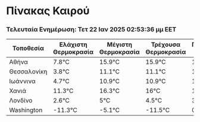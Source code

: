 # Πίνακας Καιρού
### Τελευταία Ενημέρωση: Τετ 22 Ιαν 2025 02:53:36 μμ EET
| Τοποθεσία       | Ελάχιστη Θερμοκρασία | Μέγιστη Θερμοκρασία | Τρέχουσα Θερμοκρασία | Περιγραφή Καιρού |
|----------------|----------------------|---------------------|---------------------|------------------|
| Αθήνα | 7.8°C                  | 15.9°C                | 15.9°C              | 1 |
| Θεσσαλονίκη | 3.8°C                  | 11.1°C                | 11.1°C              | 1 |
| Ιωάννινα | 4.7°C                  | 10.9°C                | 10.9°C              | 1 |
| Χανιά | 11.3°C                  | 16.3°C                | 16°C              | 1 |
| Λονδίνο | 2.6°C                  | 5°C                | 4.5°C              | 3 |
| Washington | -11.3°C                  | -5.1°C                | -11.5°C              | 0 |
